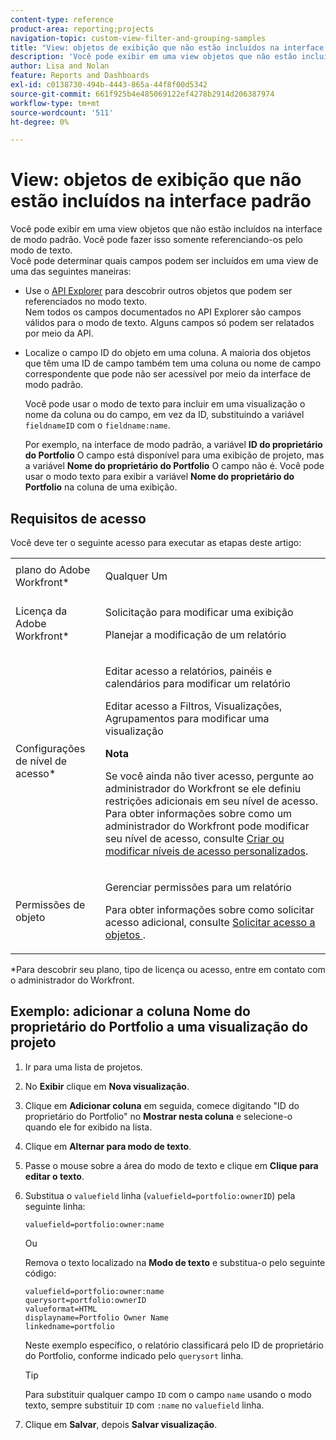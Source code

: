 ```yaml
---
content-type: reference
product-area: reporting;projects
navigation-topic: custom-view-filter-and-grouping-samples
title: "View: objetos de exibição que não estão incluídos na interface padrão"
description: 'Você pode exibir em uma view objetos que não estão incluídos na interface de modo padrão. Você pode fazer isso somente referenciando-os pelo modo de texto. Você pode determinar quais campos podem ser incluídos em uma exibição de uma das seguintes maneiras: EDIT ME.'
author: Lisa and Nolan
feature: Reports and Dashboards
exl-id: c0138730-494b-4443-865a-44f8f00d5342
source-git-commit: 661f925b4e485069122ef4278b2914d206387974
workflow-type: tm+mt
source-wordcount: '511'
ht-degree: 0%

---
```


# View: objetos de exibição que não estão incluídos na interface padrão

Você pode exibir em uma view objetos que não estão incluídos na interface de modo padrão. Você pode fazer isso somente referenciando-os pelo modo de texto.\
Você pode determinar quais campos podem ser incluídos em uma view de uma das seguintes maneiras:

* Use o [API Explorer](../../../wf-api/general/api-explorer.md) para descobrir outros objetos que podem ser referenciados no modo texto.\
   Nem todos os campos documentados no API Explorer são campos válidos para o modo de texto. Alguns campos só podem ser relatados por meio da API.

* Localize o campo ID do objeto em uma coluna. A maioria dos objetos que têm uma ID de campo também tem uma coluna ou nome de campo correspondente que pode não ser acessível por meio da interface de modo padrão.

   Você pode usar o modo de texto para incluir em uma visualização o nome da coluna ou do campo, em vez da ID, substituindo a variável `fieldnameID` com o `fieldname:name`.

   Por exemplo, na interface de modo padrão, a variável **ID do proprietário do Portfolio** O campo está disponível para uma exibição de projeto, mas a variável **Nome do proprietário do Portfolio** O campo não é. Você pode usar o modo texto para exibir a variável **Nome do proprietário do Portfolio** na coluna de uma exibição.

## Requisitos de acesso

Você deve ter o seguinte acesso para executar as etapas deste artigo:

<table style="table-layout:auto"> 
 <col> 
 <col> 
 <tbody> 
  <tr> 
   <td role="rowheader">plano do Adobe Workfront*</td> 
   <td> <p>Qualquer Um</p> </td> 
  </tr> 
  <tr> 
   <td role="rowheader">Licença da Adobe Workfront*</td> 
   <td> <p>Solicitação para modificar uma exibição </p>
   <p>Planejar a modificação de um relatório</p> </td> 
  </tr> 
  <tr> 
   <td role="rowheader">Configurações de nível de acesso*</td> 
   <td> <p>Editar acesso a relatórios, painéis e calendários para modificar um relatório</p> <p>Editar acesso a Filtros, Visualizações, Agrupamentos para modificar uma visualização</p> <p><b>Nota</b>

Se você ainda não tiver acesso, pergunte ao administrador do Workfront se ele definiu restrições adicionais em seu nível de acesso. Para obter informações sobre como um administrador do Workfront pode modificar seu nível de acesso, consulte <a href="../../../administration-and-setup/add-users/configure-and-grant-access/create-modify-access-levels.md" class="MCXref xref">Criar ou modificar níveis de acesso personalizados</a>.</p> </td>
</tr>  
  <tr> 
   <td role="rowheader">Permissões de objeto</td> 
   <td> <p>Gerenciar permissões para um relatório</p> <p>Para obter informações sobre como solicitar acesso adicional, consulte <a href="../../../workfront-basics/grant-and-request-access-to-objects/request-access.md" class="MCXref xref">Solicitar acesso a objetos </a>.</p> </td> 
  </tr> 
 </tbody> 
</table>

&#42;Para descobrir seu plano, tipo de licença ou acesso, entre em contato com o administrador do Workfront.

## Exemplo: adicionar a coluna Nome do proprietário do Portfolio a uma visualização do projeto

1. Ir para uma lista de projetos.
1. No **Exibir** clique em **Nova visualização**.

1. Clique em **Adicionar coluna** em seguida, comece digitando &quot;ID do proprietário do Portfolio&quot; no **Mostrar nesta coluna** e selecione-o quando ele for exibido na lista.

1. Clique em **Alternar para modo de texto**.
1. Passe o mouse sobre a área do modo de texto e clique em **Clique para editar o texto**.
1. Substitua o `valuefield` linha (`valuefield=portfolio:ownerID`) pela seguinte linha:

   ```
   valuefield=portfolio:owner:name
   ```

   Ou

   Remova o texto localizado na **Modo de texto** e substitua-o pelo seguinte código:

   ```
   valuefield=portfolio:owner:name
   querysort=portfolio:ownerID
   valueformat=HTML
   displayname=Portfolio Owner Name
   linkedname=portfolio
   ```

   Neste exemplo específico, o relatório classificará pelo ID de proprietário do Portfolio, conforme indicado pelo `querysort` linha.

   >[!TIP]
   >
   >Para substituir qualquer campo `ID` com o campo `name` usando o modo texto, sempre substituir `ID` com `:name` no `valuefield` linha.

1. Clique em **Salvar**, depois **Salvar visualização**.
